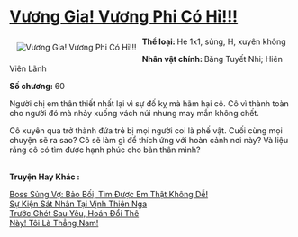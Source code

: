 <a href="https://utruyen.com/vuong-gia-vuong-phi-co-hi/11024/" title="Vương Gia! Vương Phi Có Hỉ!!!"><h1>Vương Gia! Vương Phi Có Hỉ!!!</h1></a><div style="display:table"><img align="right" style="float: left; padding: 10px;" src="https://utruyen.com/images/story/200x260/vuong-gia-vuong-phi-co-hi.jpg" alt="Vương Gia! Vương Phi Có Hỉ!!!"><b>Thể loại: </b>He 1x1, sủng, H, xuyên không<p></p><b>Nhân vật chính: </b>Băng Tuyết Nhi; Hiên Viên Lãnh<p></p><b>Số chương: </b>60<p></p>Người chị em thân thiết nhất lại vì sự đố kỵ mà hãm hại cô. Cô vì thành toàn cho người đó mà nhảy xuống vách núi nhưng may mắn không chết.<p></p>Cô xuyên qua trở thành đứa trẻ bị mọi người coi là phế vật. Cuối cùng mọi chuyện sẽ ra sao? Cô sẽ làm gì để thích ứng với hoàn cảnh nơi này? Và liệu rằng cô có tìm được hạnh phúc cho bản thân mình?</div><p><br><b>Truyện Hay Khác :</b></p><a href="https://utruyen.com/boss-sung-vo-bao-boi-tim-duoc-em-that-khong-de/14877/" alt="Boss Sủng Vợ: Bảo Bối, Tìm Được Em Thật Không Dễ!">Boss Sủng Vợ: Bảo Bối, Tìm Được Em Thật Không Dễ!</a><br/><a href="https://dammy2019.blogspot.com/2019/11/su-kien-sat-nhan-tai-vinh-thien-nga.html" alt="Sự Kiện Sát Nhân Tại Vịnh Thiên Nga">Sự Kiện Sát Nhân Tại Vịnh Thiên Nga</a><br/><a href="https://github.com/quanluxury/ngontinhhot/tree/master/truyenhay/17105/" alt="Trước Ghét Sau Yêu, Hoán Đổi Thê">Trước Ghét Sau Yêu, Hoán Đổi Thê</a><br/><a href="https://dammy2019.blogspot.com/2019/11/nay-toi-la-thang-nam.html" alt="Này! Tôi Là Thẳng Nam!">Này! Tôi Là Thẳng Nam!</a><br/>